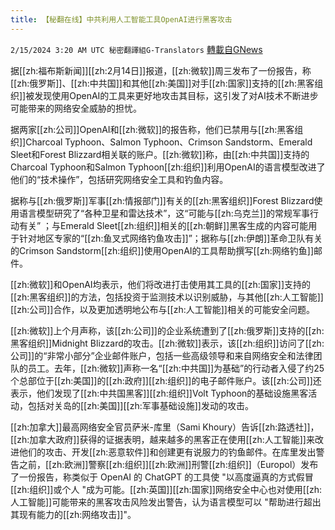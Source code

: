 ```yaml
---
title: 【秘翻在线】中共利用人工智能工具OpenAI进行黑客攻击
---
```

`2/15/2024 3:20 AM UTC 秘密翻譯組G-Translators` [轉載自GNews](https://gnews.org/articles/2307743)

据[[zh:福布斯新闻]][[zh:2月14日]]报道，[[zh:微软]]周三发布了一份报告，称[[zh:俄罗斯]]、[[zh:中共国]]和其他[[zh:美国]]对手[[zh:国家]]支持的[[zh:黑客组织]]被发现使用OpenAI的工具来更好地攻击其目标，这引发了对AI技术不断进步可能带来的网络安全威胁的担忧。

据两家[[zh:公司]]OpenAI和[[zh:微软]]的报告称，他们已禁用与[[zh:黑客组织]]Charcoal Typhoon、Salmon Typhoon、Crimson Sandstorm、Emerald Sleet和Forest Blizzard相关联的账户。[[zh:微软]]称，由[[zh:中共国]]支持的Charcoal Typhoon和Salmon Typhoon[[zh:组织]]利用OpenAI的语言模型改进了他们的“技术操作”，包括研究网络安全工具和钓鱼内容。

据称与[[zh:俄罗斯]]军事[[zh:情报部门]]有关的[[zh:黑客组织]]Forest Blizzard使用语言模型研究了“各种卫星和雷达技术”，这“可能与[[zh:乌克兰]]的常规军事行动有关” ；与Emerald Sleet[[zh:组织]]相关的[[zh:朝鲜]]黑客生成的内容可能用于针对地区专家的“[[zh:鱼叉式网络钓鱼攻击]]”；据称与[[zh:伊朗]]革命卫队有关的Crimson Sandstorm[[zh:组织]]使用OpenAI的工具帮助撰写[[zh:网络钓鱼]]邮件。

[[zh:微软]]和OpenAI均表示，他们将改进打击使用其工具的[[zh:国家]]支持的[[zh:黑客组织]]的方法，包括投资于监测技术以识别威胁，与其他[[zh:人工智能]][[zh:公司]]合作，以及更加透明地公布与[[zh:人工智能]]相关的可能安全问题。

[[zh:微软]]上个月声称，该[[zh:公司]]的企业系统遭到了[[zh:俄罗斯]]支持的[[zh:黑客组织]]Midnight Blizzard的攻击。[[zh:微软]]表示，该[[zh:组织]]访问了[[zh:公司]]的“非常小部分”企业邮件账户，包括一些高级领导和来自网络安全和法律团队的员工。去年，[[zh:微软]]声称一名“[[zh:中共国]]为基础”的行动者入侵了约25个总部位于[[zh:美国]]的[[zh:政府]][[zh:组织]]的电子邮件账户。该[[zh:公司]]还表示，他们发现了[[zh:中共国黑客]][[zh:组织]]Volt Typhoon的基础设施黑客活动，包括对关岛的[[zh:美国]][[zh:军事基础设施]]发动的攻击。

[[zh:加拿大]]最高网络安全官员萨米\-库里（Sami Khoury）告诉[[zh:路透社]]，[[zh:加拿大政府]]获得的证据表明，越来越多的黑客正在使用[[zh:人工智能]]来改进他们的攻击、开发[[zh:恶意软件]]和创建更有说服力的钓鱼邮件。在库里发出警告之前，[[zh:欧洲]]警察[[zh:组织]][[zh:欧洲]]刑警[[zh:组织]]（Europol）发布了一份报告，称类似于 OpenAI 的 ChatGPT 的工具使 "以高度逼真的方式假冒[[zh:组织]]或个人 "成为可能。[[zh:英国]][[zh:国家]]网络安全中心也对使用[[zh:人工智能]]可能带来的黑客攻击风险发出警告，认为语言模型可以 "帮助进行超出其现有能力的[[zh:网络攻击]]"。
